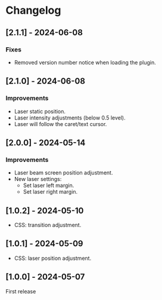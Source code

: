 # Changelog

## [2.1.1] - 2024-06-08
### Fixes

- Removed version number notice when loading the plugin.

## [2.1.0] - 2024-06-08
### Improvements

- Laser static position.
- Laser intensity adjustments (below 0.5 level).
- Laser will follow the caret/text cursor.

## [2.0.0] - 2024-05-14
### Improvements
- Laser beam screen position adjustment.
- New laser settings: 
  - Set laser left margin. 
  - Set laser right margin. 

## [1.0.2] - 2024-05-10
- CSS: transition adjustment.

## [1.0.1] - 2024-05-09
- CSS: laser position adjustment.

## [1.0.0] - 2024-05-07
First release